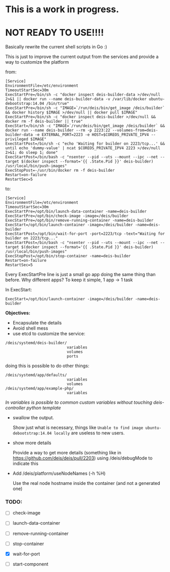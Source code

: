 This is a work in progress. 
===============

NOT READY TO USE!!!!
===============



Basically rewrite the current shell scripts in Go :)

This is just to improve the current output from the services and provide a way to customize the platform

from:
```console
[Service]
EnvironmentFile=/etc/environment
TimeoutStartSec=30m
ExecStartPre=/bin/sh -c "docker inspect deis-builder-data >/dev/null 2>&1 || docker run --name deis-builder-data -v /var/lib/docker ubuntu-debootstrap:14.04 /bin/true"
ExecStartPre=/bin/sh -c "IMAGE=`/run/deis/bin/get_image /deis/builder` && docker history $IMAGE >/dev/null || docker pull $IMAGE"
ExecStartPre=/bin/sh -c "docker inspect deis-builder >/dev/null && docker rm -f deis-builder || true"
ExecStart=/bin/sh -c "IMAGE=`/run/deis/bin/get_image /deis/builder` && docker run --name deis-builder --rm -p 2223:22 --volumes-from=deis-builder-data -e EXTERNAL_PORT=2223 -e HOST=$COREOS_PRIVATE_IPV4 --privileged $IMAGE"
ExecStartPost=/bin/sh -c "echo 'Waiting for builder on 2223/tcp...' && until echo 'dummy-value' | ncat $COREOS_PRIVATE_IPV4 2223 >/dev/null 2>&1; do sleep 1; done"
ExecStartPost=/bin/bash -c "nsenter --pid --uts --mount --ipc --net --target $(docker inspect --format='{{ .State.Pid }}' deis-builder) /usr/local/bin/push-images"
ExecStopPost=-/usr/bin/docker rm -f deis-builder
Restart=on-failure
RestartSec=5
```

to:
```console
[Service]
EnvironmentFile=/etc/environment
TimeoutStartSec=30m
ExecStartPre=/opt/bin/launch-data-container -name=deis-builder
ExecStartPre=/opt/bin/check-image -image=/deis/builder
ExecStartPre=/opt/bin/remove-running-container -name=deis-builder
ExecStart=/opt/bin/launch-container -image=/deis/builder -name=deis-builder
ExecStartPost=/opt/bin/wait-for-port -port=2223/tcp -text="Waiting for builder on 2223/tcp..."
ExecStartPost=/bin/bash -c "nsenter --pid --uts --mount --ipc --net --target $(docker inspect --format='{{ .State.Pid }}' deis-builder) /usr/local/bin/push-images"
ExecStopPost=/opt/bin/stop-container -name=deis-builder
Restart=on-failure
RestartSec=5
```

Every ExecStartPre line is just a small go app doing the same thing than before.
Why different apps? To keep it simple, 1 app -> 1 task

In ExecStart:
```console
ExecStart=/opt/bin/launch-container -image=/deis/builder -name=deis-builder
````

**Objectives:**

* Encapsulate the details
* Avoid shell mess
* use etcd to customize the service:
```
/deis/systemd/deis-builder/
                           variables
                           volumes
                           ports
```

doing this is possible to do other things:
```
/deis/systemd/app/defaults/
                           variables
                           volumes
/deis/systemd/app/example-php/
                           variables                                                                  
````

*In variables is possible to common custom variables without touching deis-controller python template*



* swallow the output.

  Show just what is necessary, things like `Unable to find image ubuntu-debootstrap:14.04 locally` are useless to new users.

* show more details

  Provide a way to get more details (something like in https://github.com/deis/deis/pull/2203) using /deis/debugMode to indicate this

* Add /deis/platform/useNodeNames (-h %H)

  Use the real node hostname inside the container (and not a generated one)


### TODO:

- [ ] check-image
- [ ] launch-data-container
- [ ] remove-running-container
- [ ] stop-container
- [x] wait-for-port
- [ ] start-component

